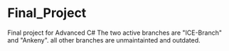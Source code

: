 # Final_Project
Final project for Advanced C#
The two active branches are "ICE-Branch" and "Ankeny".  all other branches are unmaintainted and outdated.  
